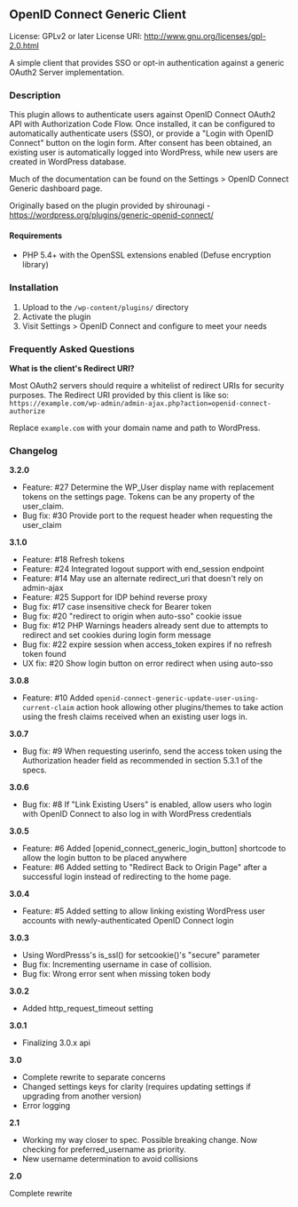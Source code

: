 ## OpenID Connect Generic Client

License: GPLv2 or later
License URI: http://www.gnu.org/licenses/gpl-2.0.html

A simple client that provides SSO or opt-in authentication against a generic OAuth2 Server implementation.

### Description

This plugin allows to authenticate users against OpenID Connect OAuth2 API with Authorization Code Flow.
Once installed, it can be configured to automatically authenticate users (SSO), or provide a "Login with OpenID Connect"
button on the login form. After consent has been obtained, an existing user is automatically logged into WordPress, while 
new users are created in WordPress database.

Much of the documentation can be found on the Settings > OpenID Connect Generic dashboard page.

Originally based on the plugin provided by shirounagi - https://wordpress.org/plugins/generic-openid-connect/

#### Requirements

* PHP 5.4+ with the OpenSSL extensions enabled (Defuse encryption library) 

### Installation

1. Upload to the `/wp-content/plugins/` directory
1. Activate the plugin
1. Visit Settings > OpenID Connect and configure to meet your needs

### Frequently Asked Questions

**What is the client's Redirect URI?**

Most OAuth2 servers should require a whitelist of redirect URIs for security purposes. The Redirect URI provided
by this client is like so:  `https://example.com/wp-admin/admin-ajax.php?action=openid-connect-authorize`

Replace `example.com` with your domain name and path to WordPress.

### Changelog

**3.2.0**
* Feature: #27 Determine the WP_User display name with replacement tokens on the settings page. Tokens can be any property of the user_claim. 
* Bug fix: #30 Provide port to the request header when requesting the user_claim

**3.1.0**
* Feature: #18 Refresh tokens 
* Feature: #24 Integrated logout support with end_session endpoint
* Feature: #14 May use an alternate redirect_uri that doesn't rely on admin-ajax
* Feature: #25 Support for IDP behind reverse proxy
* Bug fix: #17 case insensitive check for Bearer token
* Bug fix: #20 "redirect to origin when auto-sso" cookie issue
* Bug fix: #12 PHP Warnings headers already sent due to attempts to redirect and set cookies during login form message
* Bug fix: #22 expire session when access_token expires if no refresh token found
* UX fix: #20 Show login button on error redirect when using auto-sso

**3.0.8**
* Feature: #10 Added `openid-connect-generic-update-user-using-current-claim` action hook allowing other plugins/themes
  to take action using the fresh claims received when an existing user logs in.

**3.0.7**
* Bug fix: #9 When requesting userinfo, send the access token using the Authorization header field as recommended in 
section 5.3.1 of the specs. 

**3.0.6**

* Bug fix: #8 If "Link Existing Users" is enabled, allow users who login with OpenID Connect to also log in with WordPress credentials

**3.0.5**

* Feature: #6 Added [openid_connect_generic_login_button] shortcode to allow the login button to be placed anywhere
* Feature: #6 Added setting to "Redirect Back to Origin Page" after a successful login instead of redirecting to the home page.

**3.0.4**

* Feature: #5 Added setting to allow linking existing WordPress user accounts with newly-authenticated OpenID Connect login

**3.0.3**

* Using WordPresss's is_ssl() for setcookie()'s "secure" parameter
* Bug fix: Incrementing username in case of collision.
* Bug fix: Wrong error sent when missing token body

**3.0.2**

* Added http_request_timeout setting

**3.0.1**

* Finalizing 3.0.x api

**3.0**

* Complete rewrite to separate concerns
* Changed settings keys for clarity (requires updating settings if upgrading from another version)
* Error logging

**2.1**

* Working my way closer to spec. Possible breaking change.  Now checking for preferred_username as priority.
* New username determination to avoid collisions

**2.0**

Complete rewrite

